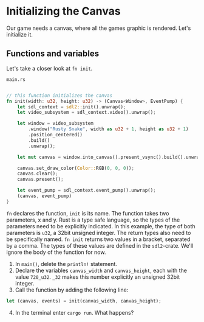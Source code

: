 # Initializing the Canvas

Our game needs a canvas, where all the games graphic is rendered. Let's initialize it.

## Functions and variables


Let's take a closer look at `fn init`.

`main.rs`

```rust

// this function initializes the canvas
fn init(width: u32, height: u32) -> (Canvas<Window>, EventPump) {
    let sdl_context = sdl2::init().unwrap();
    let video_subsystem = sdl_context.video().unwrap();

    let window = video_subsystem
        .window("Rusty Snake", width as u32 + 1, height as u32 + 1)
        .position_centered()
        .build()
        .unwrap();

    let mut canvas = window.into_canvas().present_vsync().build().unwrap();

    canvas.set_draw_color(Color::RGB(0, 0, 0));
    canvas.clear();
    canvas.present();

    let event_pump = sdl_context.event_pump().unwrap();
    (canvas, event_pump)
}

```
 `fn` declares the function, `init` is its name. The function takes two parameters, x and y. Rust is a type safe language, so the types of the parameters need to be explicitly indicated. In this example, the type of both parameters is `u32`, a 32bit unsigned integer. The return types also need to be specifically named. `fn init` returns two values in a bracket, separated by a comma. The types of these values are defined in the `sdl2`-crate. We'll ignore the body of the function for now.

1. In `main()`, delete the `println!` statement.
2. Declare the variables `canvas_width` and `canvas_height`, each with the value `720_u32`. `_32` makes this number explicitly an unsigned 32bit integer.
3. Call the function by adding the following line:
```rust
let (canvas, events) = init(canvas_width, canvas_height);
```
4. In the terminal enter `cargo run`. What happens?
